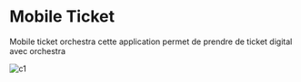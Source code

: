 # Mobile Ticket
 Mobile ticket orchestra 
cette application permet de prendre de ticket digital avec orchestra

![c1](https://user-images.githubusercontent.com/29452618/27423095-69f38c4e-5728-11e7-8064-7595b90bd131.PNG)
